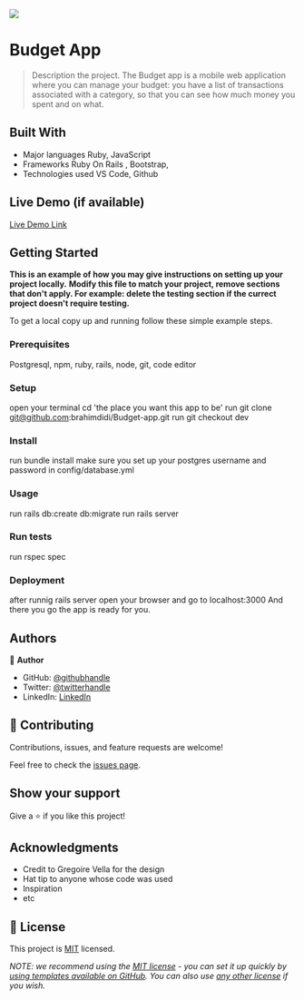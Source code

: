![](https://img.shields.io/badge/Microverse-blueviolet)

# Budget App

> Description the project.
The Budget app  is a mobile web application where you can manage your 
budget: you have a list of transactions associated with a category, 
so that you can see how much money you spent and on what.

## Built With

- Major languages Ruby, JavaScript
- Frameworks Ruby On Rails , Bootstrap,
- Technologies used VS Code, Github

## Live Demo (if available)

[Live Demo Link](https://livedemo.com)


## Getting Started

**This is an example of how you may give instructions on setting up your project locally.**
**Modify this file to match your project, remove sections that don't apply. For example: delete the testing section if the currect project doesn't require testing.**


To get a local copy up and running follow these simple example steps.

### Prerequisites
Postgresql, npm, ruby, rails, node, git, code editor

### Setup
open your terminal cd 'the place you want this app to be'
run git clone git@github.com:brahimdidi/Budget-app.git
run git checkout dev


### Install
run bundle install
make sure you set up your postgres username and password in config/database.yml
### Usage
run rails db:create db:migrate
run rails server
### Run tests
run rspec spec
### Deployment
after runnig rails server
open your browser and go to localhost:3000
And there you go the app is ready for you.
## Authors

👤 **Author**

- GitHub: [@githubhandle](https://github.com/githubhandle)
- Twitter: [@twitterhandle](https://twitter.com/twitterhandle)
- LinkedIn: [LinkedIn](https://linkedin.com/in/brahimdidi)


## 🤝 Contributing

Contributions, issues, and feature requests are welcome!

Feel free to check the [issues page](../../issues/).

## Show your support

Give a ⭐️ if you like this project!

## Acknowledgments
- Credit to  Gregoire Vella for the design
- Hat tip to anyone whose code was used
- Inspiration
- etc

## 📝 License

This project is [MIT](./LICENSE) licensed.

_NOTE: we recommend using the [MIT license](https://choosealicense.com/licenses/mit/) - you can set it up quickly by [using templates available on GitHub](https://docs.github.com/en/communities/setting-up-your-project-for-healthy-contributions/adding-a-license-to-a-repository). You can also use [any other license](https://choosealicense.com/licenses/) if you wish._
